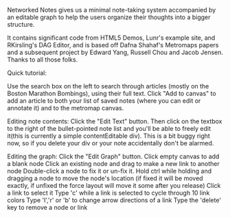 Networked Notes gives us a minimal note-taking system accompanied by an editable graph to help the users organize their thoughts into a bigger structure.

It contains significant code from HTML5 Demos, Lunr's example site, and RKirsling's DAG Editor, and is based off Dafna Shahaf's Metromaps papers and a subsequent project by Edward Yang, Russell Chou and Jacob Jensen. Thanks to all those folks.

Quick tutorial:

Use the search box on the left to search through articles (mostly on the Boston Marathon Bombings), using their full text. Click "Add to canvas" to add an article to both your list of saved notes (where you can edit or annotate it) and to the metromap canvas.

Editing note contents: Click the "Edit Text" button. Then click on the textbox to the right of the bullet-pointed note list and you'll be able to freely edit it(this is currently a simple contentEditable div). This is a bit buggy right now, so if you delete your div or your note accidentally don't be alarmed.

Editing the graph: Click the "Edit Graph" button.
Click empty canvas to add a blank node
Click an existing node and drag to make a new link to another node
Double-click a node to fix it or un-fix it.
Hold ctrl while holding and dragging a node to move the node's location (if fixed it will be moved exactly, if unfixed the force layout will move it some after you release)
Click a link to select it
Type 'c' while a link is selected to cycle through 10 link colors
Type 'l','r' or 'b' to change arrow directions of a link
Type the 'delete' key to remove a node or link
